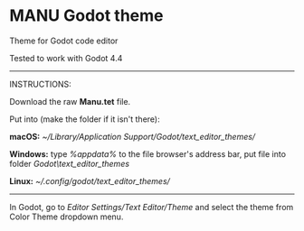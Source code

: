 # MANU Godot theme
Theme for Godot code editor

Tested to work with Godot 4.4

-------------

INSTRUCTIONS:

Download the raw **Manu.tet** file.

Put into (make the folder if it isn't there):

**macOS:**
*~/Library/Application Support/Godot/text_editor_themes/*

**Windows:**
type *%appdata%* to the file browser's address bar, put file into folder *Godot\text_editor_themes*

**Linux:**
*~/.config/godot/text_editor_themes/*

-------------

In Godot, go to *Editor Settings/Text Editor/Theme* and select the theme from Color Theme dropdown menu.
